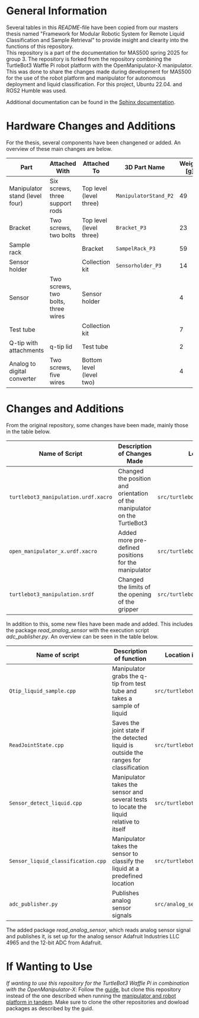 # General Information 
Several tables in this *README*-file have been copied from our masters thesis named "Framework for Modular Robotic System for Remote Liquid Classification and Sample Retrieval" to provide insight and clearity into the functions of this repository.  
This repository is a part of the documentation for MAS500 spring 2025 for group 3. 
The repository is forked from the repository combining the TurtleBot3 Waffle Pi robot platform with the OpenManipulator-X manipulator. 
This was done to share the changes made during development for MAS500 for the use of the robot platform and manipulator for autonomous deployment and liquid classification.
For this project, Ubuntu 22.04. and ROS2 Humble was used. 


Additional documentation can be found in the [Sphinx documentation](https://master-documentation-s25-gr3-405ee9.gitlab.io/index.html). 


# Hardware Changes and Additions 



For the thesis, several components have been changened or added. An overview of these main changes are below. 


| **Part**                       | **Attached With**                  | **Attached To**          | **3D Part Name**      | **Weight \[g]** |
| ------------------------------ | ---------------------------------- | ------------------------ | --------------------- | --------------- |
| Manipulator stand (level four) | Six screws, three support rods     | Top level (level three)  | `ManipulatorStand_P2` | 49              |
| Bracket                        | Two screws, two bolts              | Top level (level three)  | `Bracket_P3`          | 23              |
| Sample rack                    |                                    | Bracket                  | `SampelRack_P3`       | 59              |
| Sensor holder                  |                                    | Collection kit           | `Sensorholder_P3`     | 14              |
| Sensor                         | Two screws, two bolts, three wires | Sensor holder            |                       | 4               |
| Test tube                      |                                    | Collection kit           |                       | 7               |
| Q-tip with attachments         | q-tip lid                          | Test tube                |                       | 2               |
| Analog to digital converter    | Two screws, five wires             | Bottom level (level two) |                       | 4               |








# Changes and Additions


From the original repository, some changes have been made, mainly those in the table below. 


| **Name of Script**                   | **Description of Changes Made**                                           | **Location in GitHub Repository**                   |
| ------------------------------------ | ------------------------------------------------------------------------- | --------------------------------------------------- |
| `turtlebot3_manipulation.urdf.xacro` | Changed the position and orientation of the manipulator on the TurtleBot3 | `src/turtlebot3_manipulation_description/urdf/`     |
| `open_manipulator_x.urdf.xacro`      | Added more pre-defined positions for the manipulator                      | `src/turtlebot3_manipulation_description/urdf/`     |
| `turtlebot3_manipulation.srdf`       | Changed the limits of the opening of the gripper                          | `src/turtlebot3_manipulation_moveit_config/config/` |


In addition to this, some new files have been made and added. This includes the package *read_analog_sensor* with the execution script *adc_publisher.py*. An overview can be seen in the table below. 


| **Name of script**                 | **Description of function**                                                            | **Location in this GitHub repository**    |
| ---------------------------------- | -------------------------------------------------------------------------------------- | ----------------------------------------- |
| `Qtip_liquid_sample.cpp`           | Manipulator grabs the q-tip from test tube and takes a sample of liquid                | `src/turtlebot3_manipulator_mass500/scr/` |
| `ReadJointState.cpp`               | Saves the joint state if the detected liquid is outside the ranges for classification  | `src/turtlebot3_manipulator_mass500/scr/` |
| `Sensor_detect_liquid.cpp`         | Manipulator takes the sensor and several tests to locate the liquid relative to itself | `src/turtlebot3_manipulator_mass500/scr/` |
| `Sensor_liquid_classification.cpp` | Manipulator takes the sensor to classify the liquid at a predefined location           | `src/turtlebot3_manipulator_mass500/scr/` |
| `adc_publisher.py`                 | Publishes analog sensor signals                                                        | `src/analog_sensor/analog_sensor/`        |


The added package *read_analog_sensor*, which reads analog sensor signal and publishes it, is set up for the analog sensor Adafruit Industries LLC 4965 and the 12-bit ADC from Adafruit.  


# If Wanting to Use
*If wanting to use this repository for the TurtleBot3 Waffle Pi in combination with the OpenManipulator-X*: 
Follow the [guide](https://emanual.robotis.com/docs/en/platform/turtlebot3/quick-start/), but clone this repository instead of the one described when running the [manipulator and robot platform in tandem](https://emanual.robotis.com/docs/en/platform/turtlebot3/manipulation/#manipulation). 
Make sure to clone the other repositories and dowload packages as described by the guid. 

